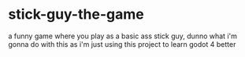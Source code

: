 # stick-guy-the-game
 a funny game where you play as a basic ass stick guy, dunno what i'm gonna do with this as i'm just using this project to learn godot 4 better
